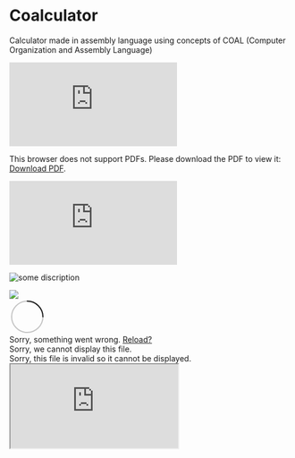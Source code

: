 # Coalculator
Calculator made in assembly language using concepts of COAL (Computer Organization and Assembly Language)

<!-- <iframe
    src="https://drive.google.com/viewerng/viewer?embedded=true&url=http://infolab.stanford.edu/pub/papers/google.pdf#toolbar=0&scrollbar=0"
    frameBorder="0"
    scrolling="auto"
    height="100%"
    width="100%"
></iframe> -->

<object data="https://drive.google.com/viewerng/viewer?embedded=true&url=http://infolab.stanford.edu/pub/papers/google.pdf#toolbar=0&scrollbar=0" type="application/pdf" width="700px" height="700px">
    <embed src="https://drive.google.com/viewerng/viewer?embedded=true&url=http://infolab.stanford.edu/pub/papers/google.pdf#toolbar=0&scrollbar=0">
        <p>
            This browser does not support PDFs. Please download the PDF to view it: 
            <a href="https://drive.google.com/viewerng/viewer?embedded=true&url=http://infolab.stanford.edu/pub/papers/google.pdf#toolbar=0&scrollbar=0">Download PDF</a>.
        </p>
    </embed>
</object>

<embed src="https://drive.google.com/viewerng/viewer?embedded=true&url=http://infolab.stanford.edu/pub/papers/google.pdf" type="application/pdf">
<object data="https://drive.google.com/viewerng/viewer?embedded=true&url=http://infolab.stanford.edu/pub/papers/google.pdf" type="application/pdf" width="100%"> 
</object>

![some discription](https://drive.google.com/viewerng/viewer?embedded=true&url=http://infolab.stanford.edu/pub/papers/google.pdf "some discription")

<image src="Project_Report.pdf"/>


<div itemprop="text" class="Box-body p-0 blob-wrapper data type-text  gist-border-0">

<div class="render-wrapper ">
    <div class="render-container js-render-target is-render-automatic is-render-requested is-render-ready" data-identity="4e9fca42-c123-48b6-9ccb-b8c3d0a909cd" data-host="https://viewscreen.githubusercontent.com" data-type="pdf" style="height: 7992px;">
      <svg style="box-sizing: content-box; color: var(--color-icon-primary);" width="64" height="64" viewBox="0 0 16 16" fill="none" data-view-component="true" class="octospinner mx-auto anim-rotate">
  <circle cx="8" cy="8" r="7" stroke="currentColor" stroke-opacity="0.25" stroke-width="2" vector-effect="non-scaling-stroke"></circle>
  <path d="M15 8a7.002 7.002 0 00-7-7" stroke="currentColor" stroke-width="2" stroke-linecap="round" vector-effect="non-scaling-stroke"></path>
</svg>
      <div class="render-viewer-error">Sorry, something went wrong. <a href="https://github.com/muhammad-mobeen/Coalculator/blob/main/Project_Report.pdf">Reload?</a></div>
      <div class="render-viewer-fatal">Sorry, we cannot display this file.</div>
      <div class="render-viewer-invalid">Sorry, this file is invalid so it cannot be displayed.</div>
      <iframe class="render-viewer " src="https://viewscreen.githubusercontent.com/view/pdf?browser=chrome&amp;color_mode=auto&amp;commit=ac4003db45eacb047f1955f898aa0c127dd2e026&amp;device=unknown_device&amp;enc_url=68747470733a2f2f7261772e67697468756275736572636f6e74656e742e636f6d2f6d7568616d6d61642d6d6f6265656e2f436f616c63756c61746f722f616334303033646234356561636230343766313935356638393861613063313237646432653032362f50726f6a6563745f5265706f72742e706466&amp;logged_in=true&amp;nwo=muhammad-mobeen%2FCoalculator&amp;path=Project_Report.pdf&amp;platform=windows&amp;repository_id=544357402&amp;repository_type=Repository&amp;version=106#4e9fca42-c123-48b6-9ccb-b8c3d0a909cd" sandbox="allow-scripts allow-same-origin allow-top-navigation" title="File display" name="4e9fca42-c123-48b6-9ccb-b8c3d0a909cd">
          Viewer requires iframe.
      </iframe>
    </div>
  </div>
 
</div>